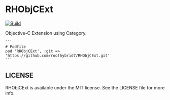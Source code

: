 # RHObjCExt

[![Build](https://travis-ci.org/roothybrid7/RHObjCExt.png?branch=master)](http://travis-ci.org/roothybrid7/RHObjCExt)

Objective-C Extension using Category.

    ```
    # Podfile
    pod 'RHObjCExt', :git => 'https://github.com/roothybrid7/RHObjCExt.git'
    ```

## LICENSE

RHObjCExt is available under the MIT license. See the LICENSE file for more info.
